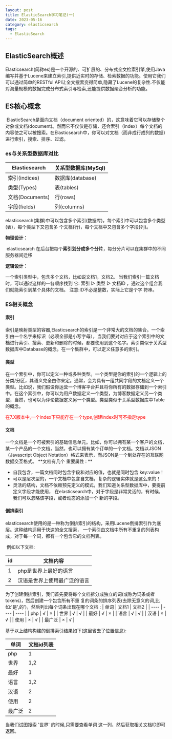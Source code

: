 ```yaml
---
layout: post
title: ElasticSearch学习笔记(一)
date: 2023-05-16 
category: elasticsearch
tags:
  - ElasticSearch 
---
```



## ElasticSearch概述
​	Elasticsearch(简称es)是一个开源的、可扩展的、分布式全文检索引擎,使用Java编写并基于Lucene来建立索引,提供近实时的存储、检索数据的功能。使用它我们可以通过简单的RESTful API让全文搜索变得简单,隐藏了Lucene的复杂性.不仅能对海量规模的数据完成分布式索引与检索,还能提供数据聚合分析的功能。

 <!-- more -->

## ES核心概念
​	ElasticSearch是面向文档（document oriented）的，这意味着它可以存储整个对象或文档(document)。然而它不仅仅是存储，还会索引（index）每个文档的内容使之可以被搜索。在Elasticsearch中，你可以对文档（而非成行成列的数据）进行索引，搜索、排序、过滤。

### es与关系型数据库对比

|  Elasticsearch   | 关系型数据库(MySql)  |
|  ----  | ----  |
| 索引(indices)  | 数据库(database) |
|  类型(Types) | 表(tables) |
|  文档(Documents)  |  行(rows)  |
|  字段(fields)  |  列(columns)  |

  elasticsearch(集群)中可以包含多个索引(数据库)，每个索引中可以包含多个类型(表)，每个类型下又包含多 个文档(行)，每个文档中又包含多个字段(列)。

**物理设计：**

​	 elasticsearch 在后台把每个**索引划分成多个分片**，每分分片可以在集群中的不同服务器间迁移

**逻辑设计：**

  一个索引类型中，包含多个文档，比如说文档1，文档2。 当我们索引一篇文档时，可以通过这样的一各顺序找到 它: 索引 ▷ 类型 ▷ 文档ID ，通过这个组合我们就能索引到某个具体的文档。 注意:ID不必是整数，实际上它是个字 符串。

### ES相关概念

#### 索引
​	索引是映射类型的容器,Elasticsearch的索引是一个非常大的文档的集合。一个索引由一个名字来标识（必须全部是小写字母），当我们要对对应于这个索引中的文档进行索引、搜索、更新和删除的时候，都要使用到这个名字。索引类似于关系型数据库中Database的概念。在一个集群中，可以定义任意多的索引。

#### 类型
​	在一个索引中，你可以定义一种或多种类型。一个类型是你的索引的一个逻辑上的分类/分区，其语义完全由你来定。通常，会为具有一组共同字段的文档定义一个类型。比如说，我们假设你运营一个博客平台并且将你所有的数据存储到一个索引中。在这个索引中，你可以为用户数据定义一个类型，为博客数据定义另一个类型，当然，也可以为评论数据定义另一个类型。类型类似于关系型数据库中Table的概念。


 <font color="red">在7.X版本中,一个index下只能存在一个*type*,创建index时可不指定type</font>

#### 文档

​	一个文档是一个可被索引的基础信息单元。比如，你可以拥有某一个客户的文档，某一个产品的一个文档，当然，也可以拥有某个订单的一个文档。文档以JSON（Javascript Object Notation）格式来表示，而JSON是一个到处存在的互联网数据交互格式。
**文档有几个 重要属性 : **

- 自我包含，一篇文档同时包含字段和对应的值，也就是同时包含 key:value！
- 可以是层次型的，一个文档中包含自文档，复杂的逻辑实体就是这么来的！
- 灵活的结构，文档不依赖预先定义的模式，我们知道关系型数据库中，要提前定义字段才能使用，
	在elasticsearch中，对于字段是非常灵活的，有时候，我们可以忽略该字段，或者动态的添加一个
	新的字段。

#### 倒排索引

​	elasticsearch使用的是一种称为倒排索引的结构，采用Lucene倒排索引作为底层。这种结构适用于快速的全文搜索， 一个索引由文档中所有不重复的列表构成，对于每一个词，都有一个包含它的文档列表。

​	例如以下文档:

|  id   | 文档内容  |
|  ----  | ----  |
|  1 | php是世界上最好的语言 |
|  2  |  汉语是世界上使用最广泛的语言  |

为了创建倒排索引，我们首先要将每个文档拆分成独立的词(或称为词条或者tokens)，然后创建一个包含所有不重 复的词条的排序列表(去除无意义的词,比如:'是',的')，然后列出每个词条出现在哪个文档 :
|  单词   | 文档1  | 文档2  |
|  ----  | ----  | ----  |
| php  | √ | ×  |
|  世界 | √ | √  |
|  最好  |  √  | ×  |
|  语言  |  √  |  √  |
|  汉语  |  ×  | √  |
|  使用  |  ×  | √  |
|  最广泛  |  ×  | √  |

基于以上结构构建的倒排索引结果如下(这里省去了位置信息):

|  单词   | 文档id列表  |
|  ----  | ----  | 
| php  | 1 | 
|  世界 | 1,2 | 
|  最好  |  1  | 
|  语言  |  1,2  | 
|  汉语  |  2  | 
|  使用  |  2  | 
|  最广泛  |  2  |

当我们试图搜索 '世界' 的时候,只需要查看单词 这一列，然后获取相关文档ID即可返回。